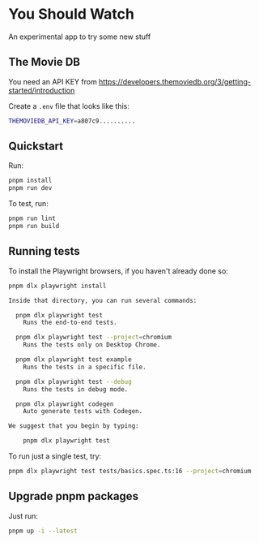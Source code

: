 # You Should Watch

An experimental app to try some new stuff

## The Movie DB

You need an API KEY from
https://developers.themoviedb.org/3/getting-started/introduction

Create a `.env` file that looks like this:

```sh
THEMOVIEDB_API_KEY=a807c9..........
```

## Quickstart

Run:

```sh
pnpm install
pnpm run dev
```

To test, run:

```sh
pnpm run lint
pnpm run build
```

## Running tests

To install the Playwright browsers, if you haven't already done so:

```sh
pnpm dlx playwright install
```

```sh
Inside that directory, you can run several commands:

  pnpm dlx playwright test
    Runs the end-to-end tests.

  pnpm dlx playwright test --project=chromium
    Runs the tests only on Desktop Chrome.

  pnpm dlx playwright test example
    Runs the tests in a specific file.

  pnpm dlx playwright test --debug
    Runs the tests in debug mode.

  pnpm dlx playwright codegen
    Auto generate tests with Codegen.

We suggest that you begin by typing:

    pnpm dlx playwright test

```

To run just a single test, try:

```sh
pnpm dlx playwright test tests/basics.spec.ts:16 --project=chromium
```

## Upgrade pnpm packages

Just run:

```sh
pnpm up -i --latest
```
